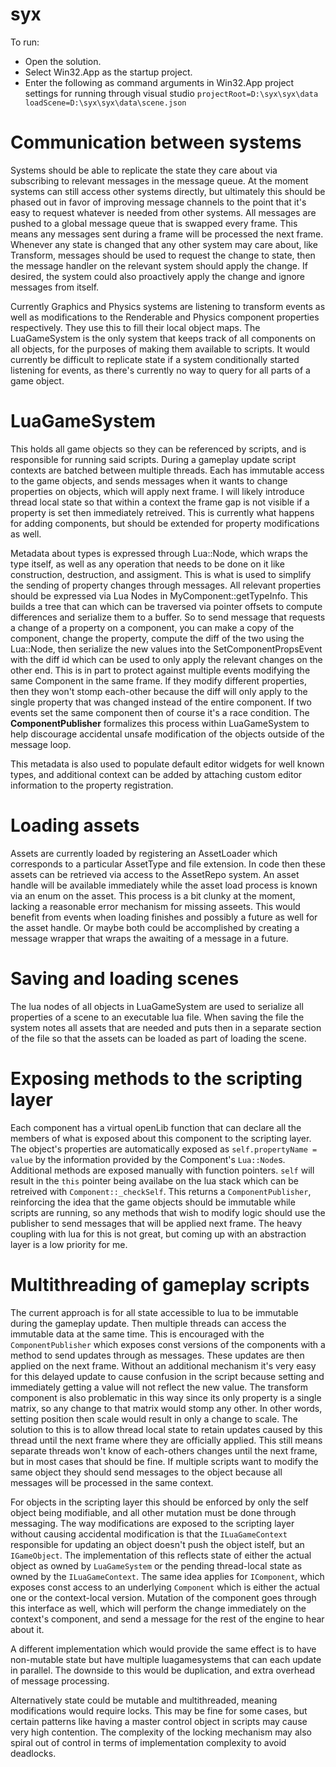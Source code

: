 # syx
To run:
- Open the solution.
- Select Win32.App as the startup project.
- Enter the following as command arguments in Win32.App project settings for running through visual studio `projectRoot=D:\syx\syx\data loadScene=D:\syx\syx\data\scene.json`

# Communication between systems
Systems should be able to replicate the state they care about via subscribing to relevant messages in the message queue. At the moment systems can still access other systems directly, but ultimately this should  be phased out in favor of improving message channels to the point that it's easy to request whatever is needed from other systems. All messages are pushed to a global message queue that is swapped every frame. This means any messages sent during a frame will be processed the next frame. Whenever any state is changed that any other system may care about, like Transform, messages should be used to request the change to state, then the message handler on the relevant system should apply the change. If desired, the system could also proactively apply the change and ignore messages from itself.

Currently Graphics and Physics systems are listening to transform events as well as modifications to the Renderable and Physics component properties respectively. They use this to fill their local object maps. The LuaGameSystem is the only system that keeps track of all components on all objects, for the purposes of making them available to scripts. It would currently be difficult to replicate state if a system conditionally started listening for events, as there's currently no way to query for all parts of a game object.

# LuaGameSystem
This holds all game objects so they can be referenced by scripts, and is responsible for running said scripts. During a gameplay update script contexts are batched between multiple threads. Each has immutable access to the game objects, and sends messages when it wants to change properties on objects, which will apply next frame. I will likely introduce thread local state so that within a context the frame gap is not visible if a property is set then immediately retreived. This is currently what happens for adding components, but should be extended for property modifications as well.

Metadata about types is expressed through Lua::Node, which wraps the type itself, as well as any operation that needs to be done on it like construction, destruction, and assigment. This is what is used to simplify the sending of property changes through messages. All relevant properties should be expressed via Lua Nodes in MyComponent::getTypeInfo. This builds a tree that can which can be traversed via pointer offsets to compute differences and serialize them to a buffer. So to send message that requests a change of a property on a component, you can make a copy of the component, change the property, compute the diff of the two using the Lua::Node, then serialize the new values into the SetComponentPropsEvent with the diff id which can be used to only apply the relevant changes on the other end. This is in part to protect against multiple events modifying the same Component in the same frame. If they modify different properties, then they won't stomp each-other because the diff will only apply to the single property that was changed instead of the entire component. If two events set the same component then of course it's a race condition. The **ComponentPublisher** formalizes this process within LuaGameSystem to help discourage accidental unsafe modification of the objects outside of the message loop.

This metadata is also used to populate default editor widgets for well known types, and additional context can be added by attaching custom editor information to the property registration.

# Loading assets
Assets are currently loaded by registering an AssetLoader which corresponds to a particular AssetType and file extension. In code then these assets can be retrieved via access to the AssetRepo system. An asset handle will be available immediately while the asset load process is known via an enum on the asset. This process is a bit clunky at the moment, lacking a reasonable error mechanism for missing asseets. This would benefit from events when loading finishes and possibly a future as well for the asset handle. Or maybe both could be accomplished by creating a message wrapper that wraps the awaiting of a message in a future.

# Saving and loading scenes
The lua nodes of all objects in LuaGameSystem are used to serialize all properties of a scene to an executable lua file. When saving the file the system notes all assets that are needed and puts then in a separate section of the file so that the assets can be loaded as part of loading the scene.

# Exposing methods to the scripting layer
Each component has a virtual openLib function that can declare all the members of what is exposed about this component to the scripting layer. The object's properties are automatically exposed as `self.propertyName = value` by the information provided by the Component's `Lua::Node`s. Additional methods are exposed manually with function pointers. `self` will result in the `this` pointer being availabe on the lua stack which can be retreived with `Component::_checkSelf`. This returns a `ComponentPublisher`, reinforcing the idea that the game objects should be immutable while scripts are running, so any methods that wish to modify logic should use the publisher to send messages that will be applied next frame. The heavy coupling with lua for this is not great, but coming up with an abstraction layer is a low priority for me.

# Multithreading of gameplay scripts
The current approach is for all state accessible to lua to be immutable during the gameplay update. Then multiple threads can access the immutable data at the same time. This is encouraged with the `ComponentPublisher` which exposes const versions of the components with a method to send updates through as messages. These updates are then applied on the next frame. Without an additional mechanism it's very easy for this delayed update to cause confusion in the script because setting and immediately getting a value will not reflect the new value. The transform component is also problematic in this way since its only property is a single matrix, so any change to that matrix would stomp any other. In other words, setting position then scale would result in only a change to scale. The solution to this is to allow thread local state to retain updates caused by this thread until the next frame where they are officially applied. This still means separate threads won't know of each-others changes until the next frame, but in most cases that should be fine. If multiple scripts want to modify the same object they should send messages to the object because all messages will be processed in the same context.

For objects in the scripting layer this should be enforced by only the self object being modifiable, and all other mutation must be done through messaging. The way modifications are exposed to the scripting layer without causing accidental modification is that the `ILuaGameContext` responsible for updating an object doesn't push the object istelf, but an `IGameObject`. The implementation of this reflects state of either the actual object as owned by `LuaGameSystem` or the pending thread-local state as owned by the `ILuaGameContext`. The same idea applies for `IComponent`, which exposes const access to an underlying `Component` which is either the actual one or the context-local version. Mutation of the component goes through this interface as well, which will perform the change immediately on the context's component, and send a message for the rest of the engine to hear about it.

A different implementation which would provide the same effect is to have non-mutable state but have multiple luagamesystems that can each update in parallel. The downside to this would be duplication, and extra overhead of message processing.

Alternatively state could be mutable and multithreaded, meaning modifications would require locks. This may be fine for some cases, but certain patterns like having a master control object in scripts may cause very high contention. The complexity of the locking mechanism may also spiral out of control in terms of implementation complexity to avoid deadlocks.

